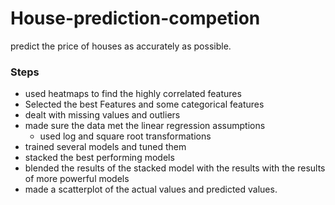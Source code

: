 # House-prediction-competion
predict the price of houses as accurately as possible.

### Steps
- used heatmaps to find the highly correlated features
- Selected the best Features and some categorical features
- dealt with missing values and outliers
- made sure the data met the linear regression assumptions
  - used log and square root transformations
- trained several models and tuned them
- stacked the best performing models
- blended the results of the stacked model with the results with the results of more powerful models
- made a scatterplot of the actual values and predicted values.
